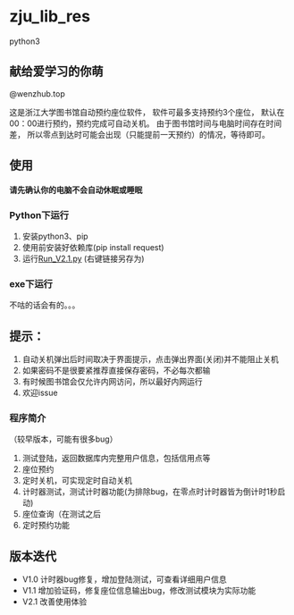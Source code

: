 # zju_lib_res
python3

## 献给爱学习的你萌
@wenzhub.top

这是浙江大学图书馆自动预约座位软件，
软件可最多支持预约3个座位，
默认在00：00进行预约，预约完成可自动关机。
由于图书馆时间与电脑时间存在时间差，
所以零点到达时可能会出现（只能提前一天预约）的情况，等待即可。

## 使用

#### 请先确认你的电脑不会自动休眠或睡眠

### Python下运行
1. 安装python3、pip
2. 使用前安装好依赖库(pip install request)
3. 运行[Run_V2.1.py](https://github.com/wenz1xv/zju_lib_reserve/raw/master/Run_v2.1.py) (右键链接另存为)

### exe下运行
不咕的话会有的。。。

## 提示：
1. 自动关机弹出后时间取决于界面提示，点击弹出界面(关闭)并不能阻止关机
2. 如果密码不是很要紧推荐直接保存密码，不必每次都输
3. 有时候图书馆会仅允许内网访问，所以最好内网运行
4. 欢迎issue

   

### 程序简介
（较早版本，可能有很多bug）
1. 测试登陆，返回数据库内完整用户信息，包括信用点等
2. 座位预约
3. 定时关机，可实现定时自动关机
4. 计时器测试，测试计时器功能(为排除bug，在零点时计时器皆为倒计时1秒启动)
5. 座位查询（在测试之后
6. 定时预约功能


## 版本迭代
- V1.0 计时器bug修复，增加登陆测试，可查看详细用户信息
- V1.1 增加验证码，修复座位信息输出bug，修改测试模块为实际功能
- V2.1 改善使用体验
